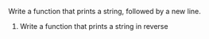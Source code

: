 Write a function that prints a string, followed by a new line.
1. Write a function that prints a string in reverse
